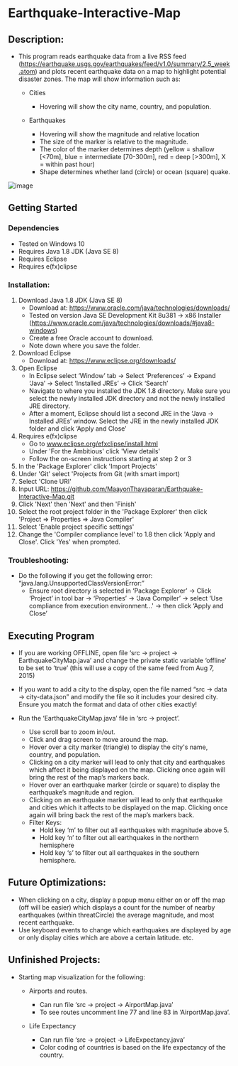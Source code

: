 # Earthquake-Interactive-Map

## Description: 
- This program reads earthquake data from a live RSS feed (https://earthquake.usgs.gov/earthquakes/feed/v1.0/summary/2.5_week.atom) and plots recent earthquake data on a map to highlight potential disaster zones. The map will show information such as:

     - Cities
         - Hovering will show the city name, country, and population.

    - Earthquakes
         - Hovering will show the magnitude and relative location
         - The size of the marker is relative to the magnitude.
         - The color of the marker determines depth (yellow = shallow [<70m], blue = intermediate [70-300m], red = deep [>300m], X = within past hour)
         - Shape determines whether land (circle) or ocean (square) quake.

![image](https://github.com/MaayonThayaparan/Earthquake-Interactive-Map/assets/43158629/598335f4-df6f-4ad6-b62a-f5679c8061f0)

## Getting Started 

### Dependencies
- Tested on Windows 10
- Requires Java 1.8 JDK (Java SE 8)
- Requires Eclipse 
- Requires e(fx)clipse

### Installation:

1. Download Java 1.8 JDK (Java SE 8)
     - Download at: https://www.oracle.com/java/technologies/downloads/
     - Tested on version Java SE Development Kit 8u381 → x86 Installer (https://www.oracle.com/java/technologies/downloads/#java8-windows)
     - Create a free Oracle account to download.
     - Note down where you save the folder. 
2. Download Eclipse
     - Download at: https://www.eclipse.org/downloads/
3. Open Eclipse
     - In Eclipse select ‘Window’ tab → Select ‘Preferences’ → Expand ‘Java’ → Select ‘Installed JREs’ → Click ‘Search’
     - Navigate to where  you installed the JDK 1.8 directory. Make sure you select the newly installed JDK directory and not the newly installed JRE directory.
     - After a moment, Eclipse should list a second JRE in the ‘Java → Installed JREs’ window. Select the JRE in the newly installed JDK folder and click ‘Apply and Close’
4. Requires e(fx)clipse
     - Go to www.eclipse.org/efxclipse/install.html
     - Under 'For the Ambitious' click 'View details'
     - Follow the on-screen instructions starting at step 2 or 3
5. In the 'Package Explorer' click 'Import Projects'
6. Under 'Git' select 'Projects from Git (with smart import)
7. Select 'Clone URl'
8. Input URL: https://github.com/MaayonThayaparan/Earthquake-Interactive-Map.git
9. Click 'Next' then 'Next' and then 'Finish'
10. Select the root project folder in the 'Package Explorer' then click 'Project => Properties => Java Compiler'
11. Select 'Enable project specific settings'
12. Change the 'Compiler compliance level' to 1.8 then click 'Apply and Close'. Click 'Yes' when prompted. 

### Troubleshooting:
- Do the following if you get the following error: “java.lang.UnsupportedClassVersionError:”
     - Ensure root directory is selected in ‘Package Explorer’ → Click ‘Project’ in tool bar → ‘Properties’ → ‘Java Compiler’ → select ‘Use compliance from execution environment...' → then click ‘Apply and Close’

## Executing Program

- If you are working OFFLINE, open file ‘src → project → EarthquakeCityMap.java’ and change the private static variable ‘offline’ to be set to ‘true’ (this will use a copy of the same feed from Aug 7, 2015)
- If you want to add a city to the display, open the file named “src → data → city-data.json”  and modify the file so it includes your desired city. Ensure you match the format and data of other cities exactly! 

- Run the ‘EarthquakeCityMap.java’ file in ‘src → project’.
     - Use scroll bar to zoom in/out.
     - Click and drag screen to move around the map. 
     - Hover over a city marker (triangle) to display the city's name, country, and population.
     - Clicking on a city marker will lead to only that city and earthquakes which affect it being displayed on the map. Clicking once again will bring the rest of the map’s markers back.
     - Hover over an earthquake marker (circle or square) to display the earthquake’s magnitude and region.
     - Clicking on an earthquake marker will lead to only that earthquake and cities which it affects to be displayed on the map. Clicking once again will bring back the rest of the map’s markers back.
     - Filter Keys:
          - Hold key ‘m’ to filter out all earthquakes with magnitude above 5.
          - Hold key ‘n’ to filter out all earthquakes in the northern hemisphere
          - Hold key ‘s’ to filter out all earthquakes in the southern hemisphere.
     
## Future Optimizations: 
- When clicking on a city, display a popup menu either on or off the map (off will be easier) which displays a count for the number of nearby earthquakes (within threatCircle) the average magnitude, and most recent earthquake. 
- Use keyboard events to change which earthquakes are displayed by age or only display cities which are above a certain latitude. etc.

## Unfinished Projects:
- Starting map visualization for the following:

     - Airports and routes.
          - Can run file ‘src → project → AirportMap.java’
          - To see routes uncomment line 77 and line 83 in ‘AirportMap.java’. 

     - Life Expectancy
          - Can run file ‘src → project → LifeExpectancy.java’
          - Color coding of countries is based on the life expectancy of the country. 


